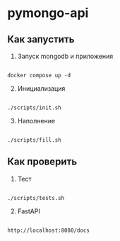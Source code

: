 # pymongo-api

## Как запустить

1. Запуск mongodb и приложения

```shell

docker compose up -d

```

2. Инициализация

```shell

./scripts/init.sh

```

3. Наполнение

```shell

./scripts/fill.sh

```

## Как проверить

1. Тест

```shell

./scripts/tests.sh

```

2. FastAPI

```shell

http://localhost:8080/docs

```